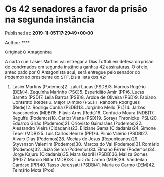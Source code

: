 
# Os 42 senadores a favor da prisão na segunda instância

Published at: **2019-11-05T17:29:49+00:00**

Author: ****

Original: [O Antagonista](https://www.oantagonista.com/brasil/os-42-senadores-a-favor-da-prisao-na-segunda-instancia/)

A carta que Lasier Martins vai entregar a Dias Toffoli em defesa da prisão de condenados em segunda instância ganhou 42 assinaturas.
O ofício, antecipado por O Antagonista aqui, será entregue pelo senador do Podemos ao presidente do STF.
Eis a lista dos 42:
1. Lasier Martins (Podemos)2. Izalci Lucas (PSDB)3. Marcos Rogério (DEM)4. Zequinha Marinho (PSC)5. Esperidião Amin (PP)6. Lucas Barreto (PSD)7. Leila Barros (PSB)8. Arolde de Oliveira (PSD)9. Fabiano Contarato (Rede)10. Major Olímpio (PSL)11. Randolfe Rodrigues (Rede)12. Rodrigo Cunha (PSDB)13. Jorginho Mello (PL)14. Jarbas Vasconcelos (MDB)15. Flávio Arns (Rede)16. Confúcio Moura (MDB)17. Reguffe (Podemos)18. Carlos Viana (PSD)19. Soraya Thronicke (PSL)20. Eduardo Girão (Podemos)21. Oriovisto Guimarães (Podemos)22. Alessandro Vieira (Cidadania)23. Eliziane Gama (Cidadania)24. Simone Tebet (MDB)25. Luis Carlos Heinze (PP)26. Plínio Valério (PSDB)27. Alvaro Dias (Podemos)28. Mecias de Jesus (Republicanos)29. Styvenson Valentim (Podemos)30. Marcos do Val (Podemos)31. Romário (Podemos)32. Juíza Selma (Podemos)33. Elmano Férrer (Podemos)34. Jorge Kajuru (Cidadania)35. Mara Gabrilli (PSDB)36. Mailza Gomes (PP)37. Marcio Bittar (MDB)38. Luiz do Carmo (MDB)39. Vanderlan Cardoso (PP)40. Tasso Jereissati (PSDB)41. Maria do Carmo (DEM)42. Telmário Mota (Pros)
